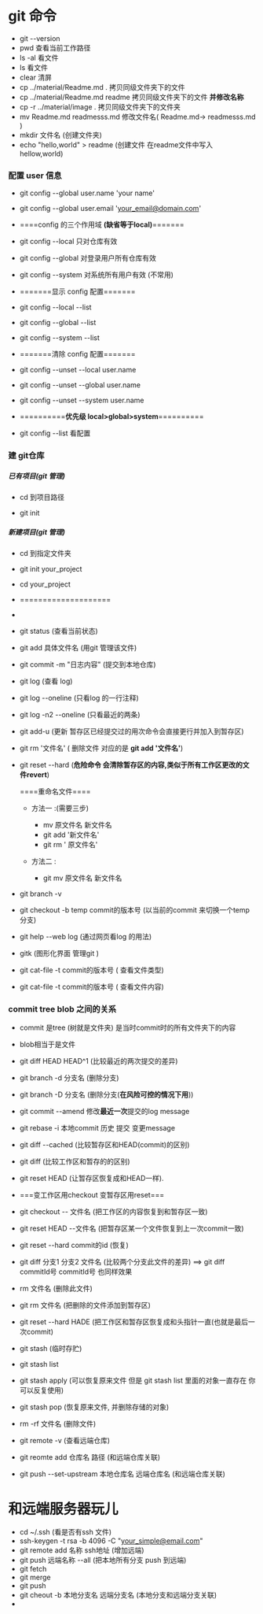 # git 命令

* git --version
* pwd 查看当前工作路径
* ls -al 看文件
* ls 看文件
* clear 清屏
* cp ../material/Readme.md .  拷贝同级文件夹下的文件
* cp ../material/Readme.md  readme  拷贝同级文件夹下的文件 **并修改名称**
* cp -r ../material/image .  拷贝同级文件夹下的文件夹
* mv Readme.md  readmesss.md  修改文件名( Readme.md-> readmesss.md )
* mkdir 文件名 (创建文件夹)
* echo "hello,world" > readme  (创建文件 在readme文件中写入hellow,world)

### 配置 user 信息

- git config --global user.name 'your name'

- git config --global user.email 'your_email@domain.com'

-  ====config 的三个作用域 **(缺省等于local)**=======

- git config --local  只对仓库有效

- git config --global  对登录用户所有仓库有效

- git config --system  对系统所有用户有效 (不常用)

- =======显示 config 配置=======

- git config --local --list

- git config --global --list

- git config --system --list

- =======清除 config 配置=======

- git config --unset --local user.name

- git config --unset --global user.name

- git config --unset --system user.name

- ==========**优先级 local>global>system**==========

  

- git config --list 看配置

  

### 建 git仓库

##### 已有项目(git 管理)

* cd 到项目路径

* git init 

##### 新建项目(git 管理)

* cd 到指定文件夹

* git init your_project

* cd your_project

* ====================

* 

* git status (查看当前状态)

* git add 具体文件名 (用git 管理该文件)

* git commit -m  "日志内容" (提交到本地仓库)

* git log (查看 log)

* git log --oneline (只看log 的一行注释)

* git log -n2 --oneline (只看最近的两条)

* git add-u  (更新 暂存区已经提交过的用次命令会直接更行并加入到暂存区)

* git rm '文件名'  ( 删除文件 对应的是 **git add '文件名'**)

* git reset  --hard (**危险命令 会清除暂存区的内容,类似于所有工作区更改的文件revert**)

  ====重命名文件====

  * 方法一 :(需要三步)
    * mv  原文件名   新文件名
    * git add '新文件名'
    * git rm ' 原文件名'

  * 方法二 :
    * git mv 原文件名  新文件名

* git branch -v

* git checkout -b temp  commit的版本号 (以当前的commit 来切换一个temp分支)

* git help --web log  (通过网页看log 的用法)

* gitk  (图形化界面 管理git )

* git cat-file -t  commit的版本号  ( 查看文件类型)

* git cat-file -t  commit的版本号  ( 查看文件内容)

### commit tree blob 之间的关系

* commit 是tree (树就是文件夹) 是当时commit时的所有文件夹下的内容
* blob相当于是文件




* git diff HEAD HEAD^1  (比较最近的两次提交的差异)
* git branch -d 分支名 (删除分支)
* git branch -D 分支名 (删除分支(**在风险可控的情况下用**))
* git commit --amend  修改**最近一次**提交的log message
* git rebase -i  本地commit 历史 提交 变更message

* git diff --cached (比较暂存区和HEAD(commit)的区别)
* git diff  (比较工作区和暂存的的区别)
* git reset HEAD (让暂存区恢复成和HEAD一样).
* ===变工作区用checkout   变暂存区用reset===
* git checkout -- 文件名 (把工作区的内容恢复到和暂存区一致)
* git reset HEAD --文件名 (把暂存区某一个文件恢复到上一次commit一致)



* git reset --hard commit的id  (恢复)
* git diff  分支1  分支2   文件名 (比较两个分支此文件的差异) ==> git diff commitId号  commitId号  也同样效果
* rm 文件名 (删除此文件)
* git rm 文件名 (把删除的文件添加到暂存区)
* git reset --hard HADE (把工作区和暂存区恢复成和头指针一直(也就是最后一次commit)



* git stash (临时存贮) 
* git stash list
* git stash apply (可以恢复原来文件 但是 git stash list 里面的对象一直存在 你可以反复使用)
* git stash pop (恢复原来文件, 并删除存储的对象)



* rm -rf 文件名 (删除文件)



* git remote -v (查看远端仓库)
* git  reomte add 仓库名 路径 (和远端仓库关联)
* git push --set-upstream  本地仓库名  远端仓库名 (和远端仓库关联)



# 和远端服务器玩儿



* cd ~/.ssh  (看是否有ssh 文件)
* ssh-keygen -t rsa -b 4096 -C "your_simple@email.com"
* git  remote add 名称  ssh地址 (增加远端)
* git push 远端名称 --all (把本地所有分支 push 到远端)
* git fetch 
* git merge
* git push
* git cheout -b 本地分支名  远端分支名 (本地分支和远端分支关联)
* 























